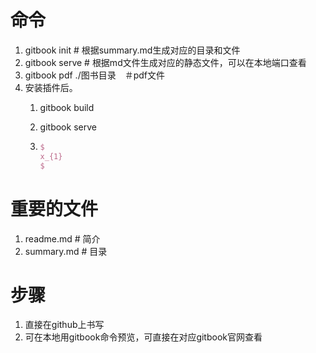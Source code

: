 # 命令

1. gitbook init # 根据summary.md生成对应的目录和文件
2. gitbook serve # 根据md文件生成对应的静态文件，可以在本地端口查看
3. gitbook pdf ./图书目录　＃pdf文件
4. 安装插件后。
   1. gitbook build

   2. gitbook serve

   3. ```latex
      $
      x_{1}
      $
      ```



# 重要的文件

1. readme.md # 简介
2. summary.md # 目录

# 步骤

1. 直接在github上书写
2. 可在本地用gitbook命令预览，可直接在对应gitbook官网查看